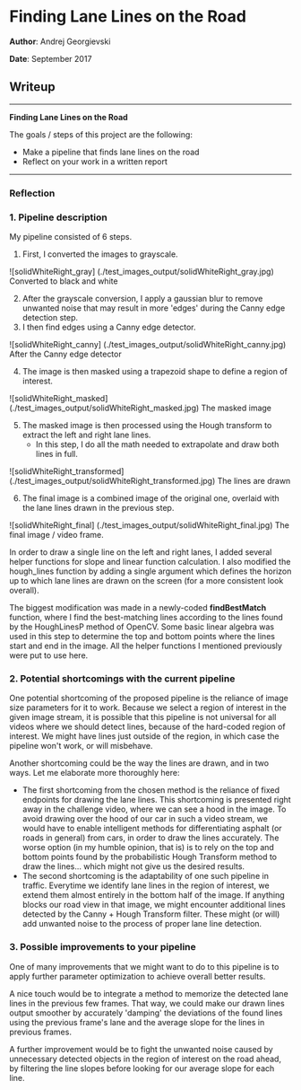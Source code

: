 # **Finding Lane Lines on the Road** 


**Author**: Andrej Georgievski

**Date**: September 2017

## Writeup
---

**Finding Lane Lines on the Road**

The goals / steps of this project are the following:
* Make a pipeline that finds lane lines on the road
* Reflect on your work in a written report

---

### Reflection

### 1. Pipeline description

My pipeline consisted of 6 steps. 
1. First, I converted the images to grayscale.

![solidWhiteRight_gray] (./test_images_output/solidWhiteRight_gray.jpg) 
Converted to black and white

2. After the grayscale conversion, I apply a gaussian blur to remove unwanted noise 
that may result in more 'edges' during the Canny edge detection step.
3. I then find edges using a Canny edge detector.

![solidWhiteRight_canny] (./test_images_output/solidWhiteRight_canny.jpg) 
After the Canny edge detector

4. The image is then masked using a trapezoid shape to define a region of interest.

![solidWhiteRight_masked] (./test_images_output/solidWhiteRight_masked.jpg)
The masked image

5. The masked image is then processed using the Hough transform to extract the left 
and right lane lines.
    - In this step, I do all the math needed to extrapolate and draw both lines in full.

![solidWhiteRight_transformed] (./test_images_output/solidWhiteRight_transformed.jpg)
The lines are drawn

6. The final image is a combined image of the original one, overlaid with the 
lane lines drawn in the previous step. 

![solidWhiteRight_final] (./test_images_output/solidWhiteRight_final.jpg) 
The final image / video frame.


In order to draw a single line on the left and right lanes, I added several 
helper functions for slope and linear function calculation.
I also modified the hough_lines function by adding a single argument which 
defines the horizon up to which lane lines are drawn on the screen (for a more 
consistent look overall).


The biggest modification was made in a newly-coded **findBestMatch** function, where I find 
the best-matching lines according to the lines found by the HoughLinesP method of OpenCV.
Some basic linear algebra was used in this step to determine the top and bottom points
where the lines start and end in the image. All the helper functions I mentioned 
previously were put to use here.


### 2. Potential shortcomings with the current pipeline


One potential shortcoming of the proposed pipeline is the reliance of image size parameters for it to work. 
Because we select a region of interest in the given image stream, it is possible that this pipeline is not universal 
for all videos where we should detect lines, because of the hard-coded region of interest. We might have lines just 
outside of the region, in which case the pipeline won't work, or will misbehave. 

Another shortcoming could be the way the lines are drawn, and in two ways.
Let me elaborate more thoroughly here:
- The first shortcoming from the chosen method is the reliance of fixed endpoints 
for drawing the lane lines. This shortcoming is presented right away in the challenge
video, where we can see a hood in the image. To avoid drawing over the hood of our car 
in such a video stream, we would have to enable intelligent methods for differentiating 
asphalt (or roads in general) from cars, in order to draw the lines accurately.
The worse option (in my humble opinion, that is) is to rely on the top and bottom 
points found by the probabilistic Hough Transform method to draw the lines... which 
might not give us the desired results.
- The second shortcoming is the adaptability of one such pipeline in traffic.
Everytime we identify lane lines in the region of interest, we extend them almost entirely in 
the bottom half of the image. If anything blocks our road view in that image, we might encounter additional lines 
detected by the Canny + Hough Transform filter. These might (or will) add unwanted noise to the process of proper 
lane line detection. 


### 3. Possible improvements to your pipeline

One of many improvements that we might want to do to this pipeline is to apply further 
parameter optimization to achieve overall better results.


A nice touch would be to integrate a method to memorize the detected lane lines in the previous few frames. That way, 
we could make our drawn lines output smoother by accurately 'damping' the deviations of the found lines using the 
previous frame's lane and the average slope for the lines in previous frames.


A further improvement would be to fight the unwanted noise caused by unnecessary detected objects in the region of 
interest on the road ahead, by filtering the line slopes before looking for our average slope for each line.

